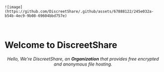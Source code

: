 
    ![image](https://github.com/DiscreetShare/.github/assets/67888122/245e032a-b54b-4ec9-9b08-69604bbd757e)

<br>   
  
# Welcome to DiscreetShare

<p align="center">  
    <em>  
        Hello, We're DiscreetShare, an <b>Organization</b> that provides free encrypted and anonymous file hosting.  
    </em>  
</p>  
